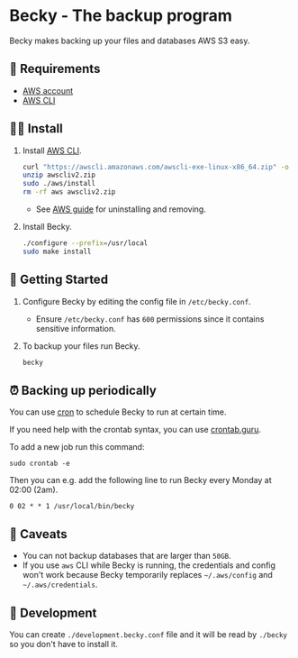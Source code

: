 # Becky - The backup program

Becky makes backing up your files and databases AWS S3 easy.

## 🔗 Requirements

- [AWS account](https://aws.amazon.com/)
- [AWS CLI](https://docs.aws.amazon.com/cli/latest/userguide/cli-chap-welcome.html)

## 👨‍💻 Install

1. Install [AWS CLI](https://docs.aws.amazon.com/cli/latest/userguide/install-cliv2-linux.html).

    ```sh
    curl "https://awscli.amazonaws.com/awscli-exe-linux-x86_64.zip" -o "awscliv2.zip"
    unzip awscliv2.zip
    sudo ./aws/install
    rm -rf aws awscliv2.zip
    ```

    - See [AWS guide](https://docs.aws.amazon.com/cli/latest/userguide/install-cliv2-linux.html)
        for uninstalling and removing.

2. Install Becky.

    ```sh
    ./configure --prefix=/usr/local
    sudo make install
    ```

## 🚀 Getting Started

1. Configure Becky by editing the config file in `/etc/becky.conf`.
    - Ensure `/etc/becky.conf` has `600` permissions since it contains sensitive information.

2. To backup your files run Becky.

    ```sh
    becky
    ```

## ⏰ Backing up periodically

You can use [cron](https://en.wikipedia.org/wiki/Cron) to schedule Becky to run at certain time.

If you need help with the crontab syntax, you can use [crontab.guru](https://crontab.guru).

To add a new job run this command:

```
sudo crontab -e
```

Then you can e.g. add the following line to run Becky every Monday at 02:00 (2am).

```
0 02 * * 1 /usr/local/bin/becky
```

## 👹 Caveats

- You can not backup databases that are larger than `50GB`.
- If you use `aws` CLI while Becky is running, the credentials and config
    won't work because Becky temporarily replaces `~/.aws/config` and
    `~/.aws/credentials`.

## 🔨 Development

You can create `./development.becky.conf` file and it will be read by `./becky`
so you don't have to install it.